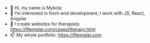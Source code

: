 - 👋 Hi, my name is Mykola
- 👀 I’m interested in front-end development, I work with JS, React, Angular
- 💞️ I create websites for therapists: https://iftemplar.com/cases/therapy.html
- 📫 My whole portfolio: https://iftemplar.com

<!---
iftemplar/iftemplar is a ✨ special ✨ repository because its `README.md` (this file) appears on your GitHub profile.
You can click the Preview link to take a look at your changes.
--->
